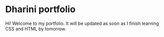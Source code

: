 # Dharini portfolio

Hi! Welcome to my portfolio. It will be updated as soon as I finish learning CSS and HTML by tomorrow.
